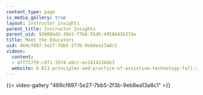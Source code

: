 ```yaml
---
content_type: page
is_media_gallery: true
layout: instructor_insights
parent_title: Instructor Insights
parent_uid: 93006bd3-39e1-f7b8-55d5-4958641b37da
title: Meet the Educators
uid: 469cf897-5e27-7bb5-2f3b-9eb8ea13a8c1
videos:
  content:
  - d7f717f0-c971-35f4-a9cc-ec241422b6b3
  website: 6-811-principles-and-practice-of-assistive-technology-fall-2014
---
```



{{< video-gallery "469cf897-5e27-7bb5-2f3b-9eb8ea13a8c1" >}}

